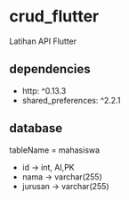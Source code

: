 # crud_flutter

Latihan API Flutter

## dependencies

- http: ^0.13.3
- shared_preferences: ^2.2.1

## database

tableName = mahasiswa
- id -> int, AI,PK
- nama -> varchar(255)
- jurusan -> varchar(255)